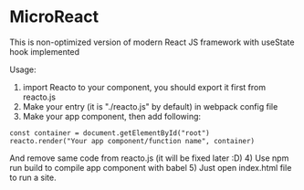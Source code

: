 # MicroReact
This is non-optimized version of modern React JS framework with useState hook implemented

Usage: 
1) import Reacto to your component, you should export it first from reacto.js
2) Make your entry (it is "./reacto.js" by default) in webpack config file
3) Make your app component, then add following:
  ```
  const container = document.getElementById("root")
  reacto.render("Your app component/function name", container)
  ```
  And remove same code from reacto.js (it will be fixed later :D)
4) Use npm run build to compile app component with babel
5) Just open index.html file to run a site.
